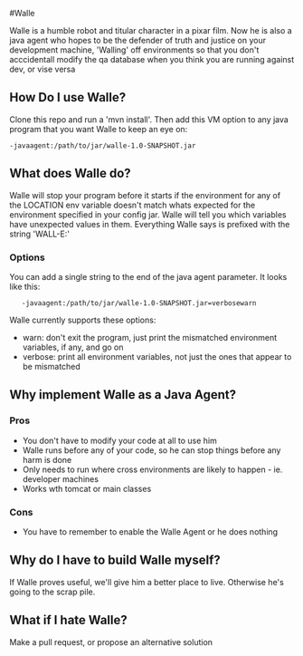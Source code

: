 #Walle

Walle is a humble robot and titular character in a pixar film. Now he is also a java agent who hopes to be 
the defender of truth and justice on your development machine, 'Walling' off environments  so that you don't 
acccidentall modify the qa database when you think you are running against dev, or vise versa
 

## How Do I use Walle?
Clone this repo and run a 'mvn install'. Then add this VM option to any java program that you want Walle to 
keep an eye on:
```
-javaagent:/path/to/jar/walle-1.0-SNAPSHOT.jar
```

## What does Walle do?
Walle will stop your program before it starts if the environment for any of the LOCATION env variable doesn't match whats expected 
 for the environment specified in your config jar. Walle will tell you which variables have unexpected values in them.
 Everything Walle says is prefixed with the string 'WALL-E:'

### Options
 You can add a single string to the end of the java agent parameter. It looks like this:
 ```
    -javaagent:/path/to/jar/walle-1.0-SNAPSHOT.jar=verbosewarn
 ```
 Walle currently supports these options:
  - warn: don't exit the program, just print the mismatched environment variables, if any, and go on
  - verbose: print all environment variables, not just the ones that appear to be mismatched
 
## Why implement Walle as a Java Agent?

### Pros
  - You don't have to modify your code at all to use him
  - Walle runs before any of your code, so he can stop things before any harm is done
  - Only needs to run where cross environments are likely to happen - ie. developer machines
  - Works wth tomcat or main classes

### Cons
  - You have to remember to enable the Walle Agent or he does nothing
 
## Why do I have to build Walle myself?
If Walle proves useful, we'll give him a better place to live. Otherwise he's going to the scrap pile.

## What if I hate Walle?
Make a pull request, or propose an alternative solution


